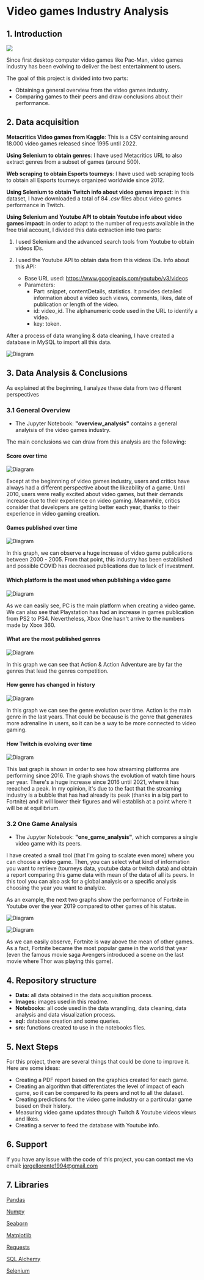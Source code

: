 # Video games Industry Analysis

## 1. Introduction

<img src="https://www.analyticssteps.com/backend/media/thumbnail/1878442/4498243_1635949638_How%20Blockchain%20is%20used%20in%20Gaming%20IndustryArtboard%201.jpg">

Since first desktop computer video games like Pac-Man, video games industry has been evolving to deliver the best entertainment to users.

The goal of this project is divided into two parts:

- Obtaining a general overview from the video games industry.
- Comparing games to their peers and draw conclusions about their performance.

## 2. Data acquisition

**Metacritics Video games from Kaggle**: This is a CSV containing around 18.000 video games released since 1995 until 2022.

**Using Selenium to obtain genres**: I have used Metacritics URL to also extract genres from a subset of games (around 500).

**Web scraping to obtain Esports tourneys**: I have used web scraping tools to obtain all Esports tourneys organized worldwide since 2012.

**Using Selenium to obtain Twitch info about video games impact**: in this dataset, I have downloaded a total of 84 *.csv* files about video games performance in Twitch.

**Using Selenium and Youtube API to obtain Youtube info about video games impact**: in order to adapt to the number of requests available in the free trial account, I divided this data extraction into two parts:

1. I used Selenium and the advanced search tools from Youtube to obtain videos IDs.

2. I used the Youtube API to obtain data from this videos IDs. Info about this API:
    - Base URL used: https://www.googleapis.com/youtube/v3/videos
    - Parameters:
        - Part: snippet, contentDetails, statistics. It provides detailed information about a video such views, comments, likes, date of publication or length of the video.
        - id: video_id. The alphanumeric code used in the URL to identify a video.
        - key: token.

After a process of data wrangling & data cleaning, I have created a database in MySQL to import all this data.

![Diagram](images/diagram.png)

## 3. Data Analysis & Conclusions

As explained at the beginning, I analyze these data from two different perspectives

### 3.1 General Overview

- The Jupyter Notebook: **"overview_analysis"** contains a general analyisis of the video games industry.

The main conclusions we can draw from this analysis are the following:

#### Score over time

![Diagram](images/score.png)

Except at the beginnning of video games industry, users and critics have always had a different perspective about the likeability of a game. Until 2010, users were really excited about video games, but their demands increase due to their experience on video gaming. Meanwhile, critics consider that developers are getting better each year, thanks to their experience in video gaming creation.

#### Games published over time

![Diagram](images/videogames.png)

In this graph, we can observe a huge increase of video game publications between 2000 - 2005. From that point, this industry has been established and possible COVID has decreased publications due to lack of investment.

#### Which platform is the most used when publishing a video game

![Diagram](images/videogames_platform.png)

As we can easily see, PC is the main platform when creating a video game. We can also see that Playstation has had an increase in games publication from PS2 to PS4. Nevertheless, Xbox One hasn't arrive to the numbers made by Xbox 360.

#### What are the most published genres

![Diagram](images/genres.png)

In this graph we can see that Action & Action Adventure are by far the genres that lead the genres competition.

#### How genre has changed in history

![Diagram](images/best_genre.png)

In this graph we can see the genre evolution over time. Action is the main genre in the last years. That could be because is the genre that generates more adrenaline in users, so it can be a way to be more connected to video gaming.

#### How Twitch is evolving over time

![Diagram](images/watch_time_hours_twitch.png)

This last graph is shown in order to see how streaming platforms are performing since 2016. The graph shows the evolution of watch time hours per year. There's a huge increase since 2016 until 2021, where it has reeached a peak. In my opinion, it's due to the fact that the streaming industry is a bubble that has had already its peak (thanks in a big part to Fortnite) and it will lower their figures and will establish at a point where it will be at equilibrium.

### 3.2 One Game Analysis

- The Jupyter Notebook: **"one_game_analysis"**, which compares a single video game with its peers.

I have created a small tool (that I'm going to scalate even more) where you can choose a video game. Then, you can select what kind of information you want to retrieve (tourneys data, youtube data or twitch data) and obtain a report comparing this game data with mean of the data of all its peers. In this tool you can also ask for a global analysis or a specific analysis choosing the year you want to analyize.

As an example, the next two graphs show the performance of Fortnite in Youtube over the year 2019 compared to other games of his status.

![Diagram](images/fortnite_viewcount.png)

![Diagram](images/fortnite_likecount.png)

As we can easily observe, Fortnite is way above the mean of other games. As a fact, Fortnite became the most popular game in the world that year (even the famous movie saga Avengers introduced a scene on the last movie where Thor was playing this game).

## 4. Repository structure

- **Data:** all data obtained in the data acquisition process.
- **Images:** images used in this readme.
- **Notebooks:** all code used in the data wrangling, data cleaning, data analysis and data visualization process.
- **sql:** database creation and some queries.
- **src:** functions created to use in the notebooks files.

## 5. Next Steps

For this project, there are several things that could be done to improve it. Here are some ideas:

- Creating a PDF report based on the graphics created for each game.
- Creating an algorithm that differentiates the level of impact of each game, so it can be compared to its peers and not to all the dataset.
- Creating predictions for the video game industry or a partircular game based on their history.
- Measuring video game updates through Twitch & Youtube videos views and likes.
- Creating a server to feed the database with Youtube info.

## 6. Support

If you have any issue with the code of this project, you can contact me via email: jorgellorente1994@gmail.com

## 7. Libraries

[Pandas](https://pandas.pydata.org/)

[Numpy](https://numpy.org/doc/)

[Seaborn](https://seaborn.pydata.org/index.html)

[Matplotlib](https://matplotlib.org/3.1.1/contents.html)

[Requests](https://pypi.org/project/requests/2.7.0/)

[SQL Alchemy](https://www.sqlalchemy.org/)

[Selenium](https://www.selenium.dev/)